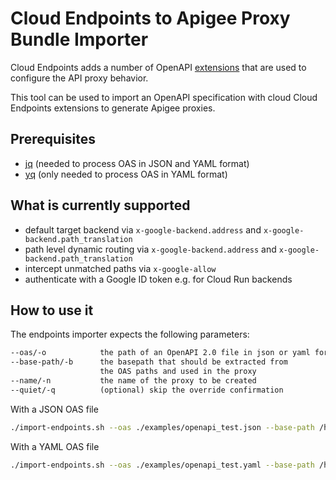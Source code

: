 # Cloud Endpoints to Apigee Proxy Bundle Importer

Cloud Endpoints adds a number of OpenAPI [extensions](https://cloud.google.com/endpoints/docs/openapi/openapi-extensions)
that are used to configure the API proxy behavior.

This tool can be used to import an OpenAPI specification with cloud Cloud
Endpoints extensions to generate Apigee proxies.

## Prerequisites

* [jq](https://github.com/stedolan/jq) (needed to process OAS in JSON and YAML format)
* [yq](https://github.com/mikefarah/yq) (only needed to process OAS in YAML format)

## What is currently supported

* default target backend via `x-google-backend.address`
  and `x-google-backend.path_translation`
* path level dynamic routing via `x-google-backend.address`
  and `x-google-backend.path_translation`
* intercept unmatched paths via `x-google-allow`
* authenticate with a Google ID token e.g. for Cloud Run backends

## How to use it

The endpoints importer expects the following parameters:

```txt
--oas/-o            the path of an OpenAPI 2.0 file in json or yaml format
--base-path/-b      the basepath that should be extracted from
                    the OAS paths and used in the proxy
--name/-n           the name of the proxy to be created
--quiet/-q          (optional) skip the override confirmation
```

With a JSON OAS file

```sh
./import-endpoints.sh --oas ./examples/openapi_test.json --base-path /headers --name oas-import-test
```

With a YAML OAS file

```sh
./import-endpoints.sh --oas ./examples/openapi_test.yaml --base-path /headers --name oas-import-test
```

